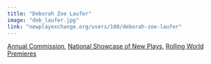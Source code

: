 ```yaml
---
title: "Deborah Zoe Laufer"
image: "deb_laufer.jpg"
link: "newplayexchange.org/users/180/deborah-zoe-laufer"
---
```


[Annual Commission](/programs/commissions), [National Showcase of New Plays](/programs/national-showcase-of-new-plays), [Rolling World Premieres](/programs/rolling-world-premieres)
